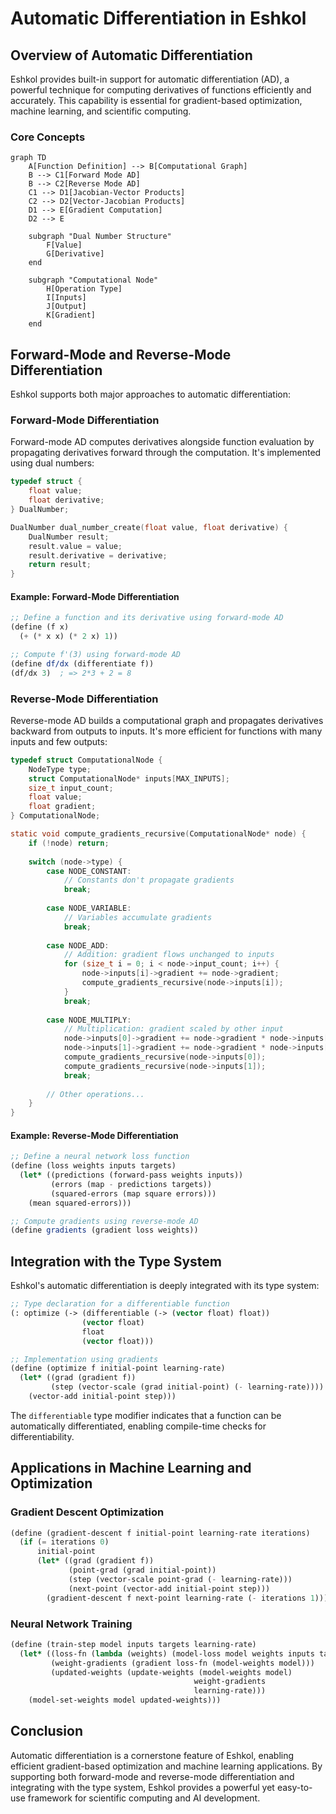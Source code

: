 # Automatic Differentiation in Eshkol

## Overview of Automatic Differentiation

Eshkol provides built-in support for automatic differentiation (AD), a powerful technique for computing derivatives of functions efficiently and accurately. This capability is essential for gradient-based optimization, machine learning, and scientific computing.

### Core Concepts

```mermaid
graph TD
    A[Function Definition] --> B[Computational Graph]
    B --> C1[Forward Mode AD]
    B --> C2[Reverse Mode AD]
    C1 --> D1[Jacobian-Vector Products]
    C2 --> D2[Vector-Jacobian Products]
    D1 --> E[Gradient Computation]
    D2 --> E
    
    subgraph "Dual Number Structure"
        F[Value]
        G[Derivative]
    end
    
    subgraph "Computational Node"
        H[Operation Type]
        I[Inputs]
        J[Output]
        K[Gradient]
    end
```

## Forward-Mode and Reverse-Mode Differentiation

Eshkol supports both major approaches to automatic differentiation:

### Forward-Mode Differentiation

Forward-mode AD computes derivatives alongside function evaluation by propagating derivatives forward through the computation. It's implemented using dual numbers:

```c
typedef struct {
    float value;
    float derivative;
} DualNumber;

DualNumber dual_number_create(float value, float derivative) {
    DualNumber result;
    result.value = value;
    result.derivative = derivative;
    return result;
}
```

#### Example: Forward-Mode Differentiation

```scheme
;; Define a function and its derivative using forward-mode AD
(define (f x)
  (+ (* x x) (* 2 x) 1))

;; Compute f'(3) using forward-mode AD
(define df/dx (differentiate f))
(df/dx 3)  ; => 2*3 + 2 = 8
```

### Reverse-Mode Differentiation

Reverse-mode AD builds a computational graph and propagates derivatives backward from outputs to inputs. It's more efficient for functions with many inputs and few outputs:

```c
typedef struct ComputationalNode {
    NodeType type;
    struct ComputationalNode* inputs[MAX_INPUTS];
    size_t input_count;
    float value;
    float gradient;
} ComputationalNode;

static void compute_gradients_recursive(ComputationalNode* node) {
    if (!node) return;
    
    switch (node->type) {
        case NODE_CONSTANT:
            // Constants don't propagate gradients
            break;
            
        case NODE_VARIABLE:
            // Variables accumulate gradients
            break;
            
        case NODE_ADD:
            // Addition: gradient flows unchanged to inputs
            for (size_t i = 0; i < node->input_count; i++) {
                node->inputs[i]->gradient += node->gradient;
                compute_gradients_recursive(node->inputs[i]);
            }
            break;
            
        case NODE_MULTIPLY:
            // Multiplication: gradient scaled by other input
            node->inputs[0]->gradient += node->gradient * node->inputs[1]->value;
            node->inputs[1]->gradient += node->gradient * node->inputs[0]->value;
            compute_gradients_recursive(node->inputs[0]);
            compute_gradients_recursive(node->inputs[1]);
            break;
            
        // Other operations...
    }
}
```

#### Example: Reverse-Mode Differentiation

```scheme
;; Define a neural network loss function
(define (loss weights inputs targets)
  (let* ((predictions (forward-pass weights inputs))
         (errors (map - predictions targets))
         (squared-errors (map square errors)))
    (mean squared-errors)))

;; Compute gradients using reverse-mode AD
(define gradients (gradient loss weights))
```

## Integration with the Type System

Eshkol's automatic differentiation is deeply integrated with its type system:

```scheme
;; Type declaration for a differentiable function
(: optimize (-> (differentiable (-> (vector float) float)) 
                (vector float) 
                float 
                (vector float)))

;; Implementation using gradients
(define (optimize f initial-point learning-rate)
  (let* ((grad (gradient f))
         (step (vector-scale (grad initial-point) (- learning-rate))))
    (vector-add initial-point step)))
```

The `differentiable` type modifier indicates that a function can be automatically differentiated, enabling compile-time checks for differentiability.

## Applications in Machine Learning and Optimization

### Gradient Descent Optimization

```scheme
(define (gradient-descent f initial-point learning-rate iterations)
  (if (= iterations 0)
      initial-point
      (let* ((grad (gradient f))
             (point-grad (grad initial-point))
             (step (vector-scale point-grad (- learning-rate)))
             (next-point (vector-add initial-point step)))
        (gradient-descent f next-point learning-rate (- iterations 1)))))
```

### Neural Network Training

```scheme
(define (train-step model inputs targets learning-rate)
  (let* ((loss-fn (lambda (weights) (model-loss model weights inputs targets)))
         (weight-gradients (gradient loss-fn (model-weights model)))
         (updated-weights (update-weights (model-weights model) 
                                         weight-gradients 
                                         learning-rate)))
    (model-set-weights model updated-weights)))
```

## Conclusion

Automatic differentiation is a cornerstone feature of Eshkol, enabling efficient gradient-based optimization and machine learning applications. By supporting both forward-mode and reverse-mode differentiation and integrating with the type system, Eshkol provides a powerful yet easy-to-use framework for scientific computing and AI development.
